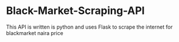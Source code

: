 # Black-Market-Scraping-API
This API is written is python and uses Flask to scrape the internet for blackmarket naira price
